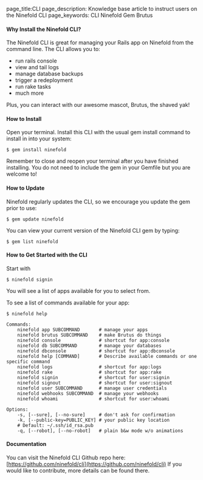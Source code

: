 page_title:CLI
page_description: Knowledge base article to instruct users on the Ninefold CLI
page_keywords: CLI Ninefold Gem Brutus

#### Why Install the Ninefold CLI?

The Ninefold CLI is great for managing your Rails app on Ninefold from the command line. The CLI allows you to:

* run rails console
* view and tail logs
* manage database backups
* trigger a redeployment
* run rake tasks
* much more

Plus, you can interact with our awesome mascot, Brutus, the shaved yak!

#### How to Install

Open your terminal. Install this CLI with the usual gem install command to install in into your system:

	$ gem install ninefold

Remember to close and reopen your terminal after you have finished installing. You do not need to include the gem in your Gemfile but you are welcome to!

#### How to Update

Ninefold regularly updates the CLI, so we encourage you update the gem prior to use:

	$ gem update ninefold

You can view your current version of the Ninefold CLI gem by typing:

	$ gem list ninefold

#### How to Get Started with the CLI

Start with

	$ ninefold signin

You will see a list of apps available for you to select from.

To see a list of commands available for your app:

	$ ninefold help

	Commands:
  		ninefold app SUBCOMMAND       # manage your apps
  		ninefold brutus SUBCOMMAND    # make Brutus do things
 		ninefold console              # shortcut for app:console
  		ninefold db SUBCOMMAND        # manage your databases
  		ninefold dbconsole            # shortcut for app:dbconsole
  		ninefold help [COMMAND]       # Describe available commands or one specific command
  		ninefold logs                 # shortcut for app:logs
  		ninefold rake                 # shortcut for app:rake
  		ninefold signin               # shortcut for user:signin
  		ninefold signout              # shortcut for user:signout
  		ninefold user SUBCOMMAND      # manage user credentials
  		ninefold webhooks SUBCOMMAND  # manage your webhooks
  		ninefold whoami               # shortcut for user:whoami

	Options:
  		-s, [--sure], [--no-sure]     # don't ask for confirmation
  		-k, [--public-key=PUBLIC_KEY] # your public key location
		# Default: ~/.ssh/id_rsa.pub
  		-q, [--robot], [--no-robot]   # plain b&w mode w/o animations

#### Documentation

You can visit the Ninefold CLI Github repo here: [https://github.com/ninefold/cli](https://github.com/ninefold/cli) If you would like to contribute, more details can be found there.
